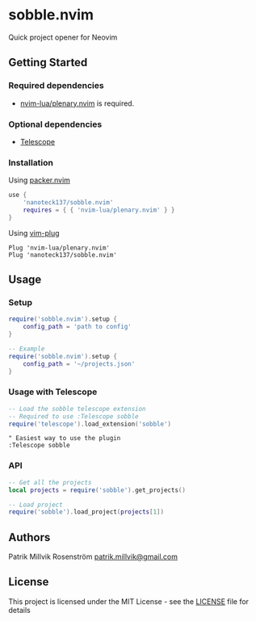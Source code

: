 # sobble.nvim

Quick project opener for Neovim

## Getting Started

### Required dependencies

- [nvim-lua/plenary.nvim](https://github.com/nvim-lua/plenary.nvim) is required.

### Optional dependencies
- [Telescope](https://github.com/nvim-telescope/telescope.nvim)

### Installation
Using [packer.nvim](https://github.com/wbthomason/packer.nvim)

```lua
use {
    'nanoteck137/sobble.nvim'
    requires = { { 'nvim-lua/plenary.nvim' } }
}
```

Using [vim-plug](https://github.com/junegunn/vim-plug)

```viml
Plug 'nvim-lua/plenary.nvim'
Plug 'nanoteck137/sobble.nvim'
```

## Usage

### Setup

```lua
require('sobble.nvim').setup {
    config_path = 'path to config'
}

-- Example
require('sobble.nvim').setup {
    config_path = '~/projects.json'
}
```

### Usage with Telescope

```lua
-- Load the sobble telescope extension
-- Required to use :Telescope sobble
require('telescope').load_extension('sobble')
```

```viml
" Easiest way to use the plugin
:Telescope sobble
```

### API

```lua
-- Get all the projects
local projects = require('sobble').get_projects()

-- Load project
require('sobble').load_project(projects[1])
```

## Authors

Patrik Millvik Rosenström <patrik.millvik@gmail.com>

## License

This project is licensed under the MIT License - see the [LICENSE](./LICENSE) file for details
